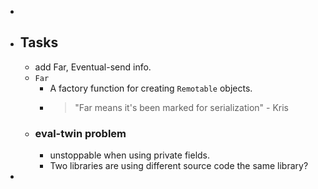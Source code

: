 -
- ## Tasks
	- add Far, Eventual-send info.
	- `Far`
		- A factory function for creating `Remotable` objects.
		- > "Far means it's been marked for serialization" - Kris
	- ### eval-twin problem
		- unstoppable when using private fields.
		- Two libraries are using different source code the same library?
-
